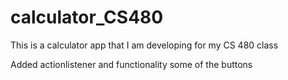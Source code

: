 # calculator_CS480
This is a calculator app that I am developing for my CS 480 class

Added actionlistener and functionality some of the buttons
